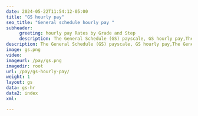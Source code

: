 ```yaml
---
date: 2024-05-22T11:54:12-05:00
title: "GS hourly pay"
seo_title: "General schedule hourly pay "
subheader:
     greeting: hourly pay Rates by Grade and Step
     description: The General Schedule (GS) payscale, GS hourly pay,The General Schedule  hourly pay, updated for year 2024.
description: The General Schedule (GS) payscale, GS hourly pay,The General Schedule  hourly pay, updated for year 2024.
image: gs.png
video: 
imageurl: /pay/gs.png
imagedir: root
url: /pay/gs-hourly-pay/
weight: 1
layout: gs
data: gs-hr
data2: index
xml: 

---
```

